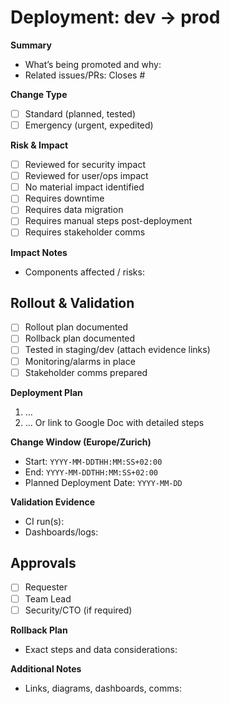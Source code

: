# Deployment: dev → prod

<!-- Brief description and links -->
**Summary**
- What’s being promoted and why:
- Related issues/PRs:
Closes #<issue number>

**Change Type**
- [ ] Standard (planned, tested)
- [ ] Emergency (urgent, expedited)

**Risk & Impact**
- [ ] Reviewed for security impact
- [ ] Reviewed for user/ops impact
- [ ] No material impact identified
- [ ] Requires downtime
- [ ] Requires data migration
- [ ] Requires manual steps post-deployment
- [ ] Requires stakeholder comms

**Impact Notes**
- Components affected / risks:

## Rollout & Validation
- [ ] Rollout plan documented
- [ ] Rollback plan documented
- [ ] Tested in staging/dev (attach evidence links)
- [ ] Monitoring/alarms in place
- [ ] Stakeholder comms prepared

**Deployment Plan**
1. …
2. …
Or link to Google Doc with detailed steps

**Change Window (Europe/Zurich)**
- Start: `YYYY-MM-DDTHH:MM:SS+02:00`
- End:   `YYYY-MM-DDTHH:MM:SS+02:00`
- Planned Deployment Date: `YYYY-MM-DD`

**Validation Evidence**
- CI run(s):
- Dashboards/logs:

## Approvals
- [ ] Requester
- [ ] Team Lead
- [ ] Security/CTO (if required)

**Rollback Plan**
- Exact steps and data considerations:

**Additional Notes**
- Links, diagrams, dashboards, comms:
